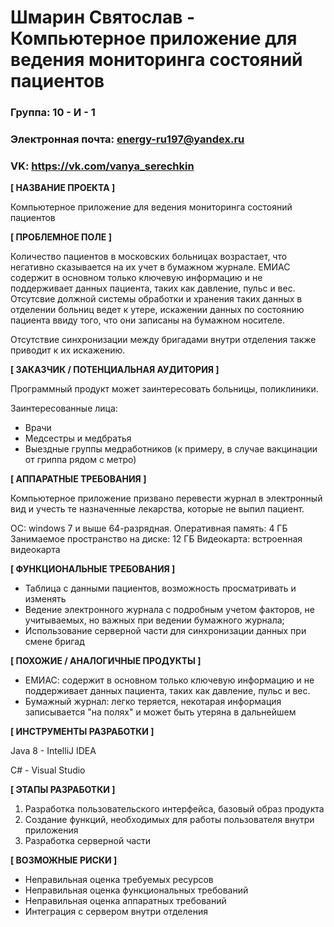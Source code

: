 # Шмарин Святослав - Компьютерное приложение для ведения мониторинга состояний пациентов

### Группа: 10 - И - 1
### Электронная почта: energy-ru197@yandex.ru
### VK: https://vk.com/vanya_serechkin


**[ НАЗВАНИЕ ПРОЕКТА ]**

Компьютерное приложение для ведения мониторинга состояний пациентов 

**[ ПРОБЛЕМНОЕ ПОЛЕ ]**

Количество пациентов в московских больницах возрастает, что негативно сказывается на их учет в бумажном журнале. ЕМИАС содержит в основном только ключевую информацию и не поддерживает данных пациента, таких как давление, пульс и вес. Отсутсвие должной системы обработки и хранения таких данных в отделении больниц ведет к утере, искажении данных по состоянию пациента ввиду того, что они записаны на бумажном носителе. 

Отсутствие синхронизации между бригадами внутри отделения также приводит к их искажению.


**[ ЗАКАЗЧИК / ПОТЕНЦИАЛЬНАЯ АУДИТОРИЯ ]**

Программный продукт может заинтересовать больницы, поликлиники.

Заинтересованные лица:
* Врачи
* Медсестры и медбратья
* Выездные группы медработников (к примеру, в случае вакцинации от гриппа рядом с метро)

**[ АППАРАТНЫЕ ТРЕБОВАНИЯ ]** 

Компьютерное приложение призвано перевести журнал в электронный вид и учесть те назначенные лекарства, которые не выпил пациент. 

ОС: windows 7 и выше 64-разрядная. 
Оперативная память: 4 ГБ
Занимаемое пространство на диске: 12 ГБ
Видеокарта: встроенная видеокарта 



**[ ФУНКЦИОНАЛЬНЫЕ ТРЕБОВАНИЯ ]**
* Таблица с данными пациентов, возможность просматривать и изменять
* Ведение электронного журнала с подробным учетом факторов, не учитываемых, но важных при ведении бумажного журнала;
* Использование  серверной части для синхронизации данных при смене бригад

**[ ПОХОЖИЕ / АНАЛОГИЧНЫЕ ПРОДУКТЫ ]**

* ЕМИАС: содержит в основном только ключевую информацию и не поддерживает данных пациента, таких как давление, пульс и вес. 
* Бумажный журнал: легко теряется, некотарая информация записывается "на полях" и может быть утеряна в дальнейшем

**[ ИНСТРУМЕНТЫ РАЗРАБОТКИ ]**

Java 8 - IntelliJ IDEA 

C# - Visual Studio

**[ ЭТАПЫ РАЗРАБОТКИ ]**

1. Разработка пользовательского интерфейса, базовый образ продукта
2. Создание функций, необходимых для работы пользователя внутри приложения
3. Разработка серверной части

**[ ВОЗМОЖНЫЕ РИСКИ ]**

* Неправильная оценка требуемых ресурсов
* Неправильная оценка функциональных требований
* Неправильная оценка аппаратных требований
* Интеграция с сервером внутри отделения
